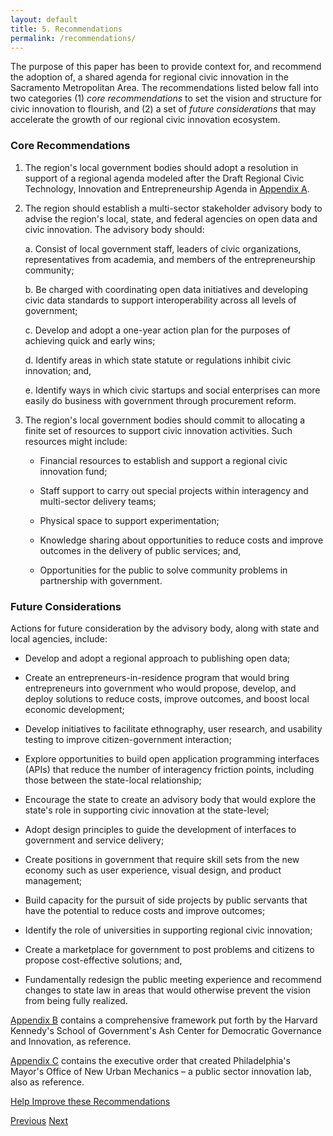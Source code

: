 ```yaml
---
layout: default
title: 5. Recommendations
permalink: /recommendations/
---
```


The purpose of this paper has been to provide context for, and recommend the adoption of, a shared agenda for regional civic innovation in the Sacramento Metropolitan Area. The recommendations listed below fall into two categories (1) *core recommendations* to set the vision and structure for civic innovation to flourish, and (2) a set of *future considerations* that may accelerate the growth of our regional civic innovation ecosystem.

### Core Recommendations

1. The region's local government bodies should adopt a resolution in support of a regional agenda modeled after the Draft Regional Civic Technology, Innovation and Entrepreneurship Agenda in [Appendix A](/resolution).

2. The region should establish a multi-sector stakeholder advisory body to advise the region's local, state, and federal agencies on open data and civic innovation. The advisory body should:

	a. Consist of local government staff, leaders of civic organizations, representatives from academia, and members of the entrepreneurship community;

	b. Be charged with coordinating open data initiatives and developing civic data standards to support interoperability across all levels of government;

	c. Develop and adopt a one-year action plan for the purposes of achieving quick and early wins;

	d. Identify areas in which state statute or regulations inhibit civic innovation; and,

	e. Identify ways in which civic startups and social enterprises can more easily do business with government through procurement reform.

3. The region's local government bodies should commit to allocating a finite set of resources to support civic innovation activities. Such resources might include:

	* Financial resources to establish and support a regional civic innovation fund;

	* Staff support to carry out special projects within interagency and multi-sector delivery teams;

	* Physical space to support experimentation;

	* Knowledge sharing about opportunities to reduce costs and improve outcomes in the delivery of public services; and,

	* Opportunities for the public to solve community problems in partnership with government.

### Future Considerations

Actions for future consideration by the advisory body, along with state and local agencies, include:

* Develop and adopt a regional approach to publishing open data;

* Create an entrepreneurs-in-residence program that would bring entrepreneurs into government who would propose, develop, and deploy solutions to reduce costs, improve outcomes, and boost local economic development;

* Develop initiatives to facilitate ethnography, user research, and usability testing to improve citizen-government interaction;

* Explore opportunities to build open application programming interfaces (APIs) that reduce the number of interagency friction points, including those between the state-local relationship;

* Encourage the state to create an advisory body that would explore the state's role in supporting civic innovation at the state-level;

* Adopt design principles to guide the development of interfaces to government and service delivery;

* Create positions in government that require skill sets from the new economy such as user experience,  visual design, and product management;

* Build capacity for the pursuit of side projects by public servants that have the potential to reduce costs and improve outcomes;

* Identify the role of universities in supporting regional civic innovation;

* Create a marketplace for government to post problems and citizens to propose cost-effective solutions; and,

* Fundamentally redesign the public meeting experience and recommend changes to state law in areas that would otherwise prevent the vision from being fully realized.

[Appendix B](/innovative-jurisdiction-framework) contains a comprehensive framework put forth by the Harvard Kennedy's School of Government's Ash Center for Democratic Governance and Innovation, as reference.

[Appendix C](/new-urban-mechanics) contains the executive order that created Philadelphia's Mayor's Office of New Urban Mechanics – a public sector innovation lab, also as reference.

<a href="https://github.com/publicinnovation/whitepaper/issues" class="btn btn-success btn-lg btn-block">Help Improve these Recommendations</a>

<a href="/civic-innovation-themes" class="btn btn-default btn-lg pull-left" id="printhide">Previous</a>
<a href="/agenda-resolution" class="btn btn-default btn-lg pull-right" id="printhide">Next</a>
